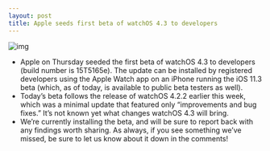 ```yaml
---
layout: post
title: Apple seeds first beta of watchOS 4.3 to developers
---
```

![img](http://media.idownloadblog.com/wp-content/uploads/2017/10/Apple-Watch-updating-teaser-001.jpg)
* Apple on Thursday seeded the first beta of watchOS 4.3 to developers (build number is 15T5165e). The update can be installed by registered developers using the Apple Watch app on an iPhone running the iOS 11.3 beta (which, as of today, is available to public beta testers as well).
* Today’s beta follows the release of watchOS 4.2.2 earlier this week, which was a minimal update that featured only “improvements and bug fixes.” It’s not known yet what changes watchOS 4.3 will bring.
* We’re currently installing the beta, and will be sure to report back with any findings worth sharing. As always, if you see something we’ve missed, be sure to let us know about it down in the comments!

